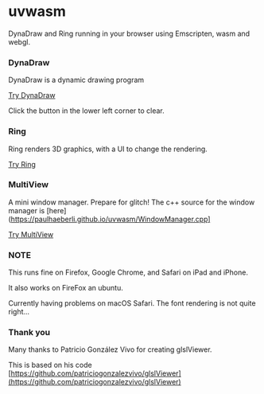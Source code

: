 # uvwasm

DynaDraw and Ring running in your browser using Emscripten, wasm and webgl.

### DynaDraw

DynaDraw is a dynamic drawing program

[Try DynaDraw](https://paulhaeberli.github.io/uvwasm/dynadraw/index.html)

Click the button in the lower left corner to clear.

### Ring

Ring renders 3D graphics, with a UI to change the rendering.

[Try Ring](https://paulhaeberli.github.io/uvwasm/ring/index.html)

### MultiView

A mini window manager. Prepare for glitch! The c++ source for the window
manager is [here](https://paulhaeberli.github.io/uvwasm/WindowManager.cpp]

[Try MultiView](https://paulhaeberli.github.io/uvwasm/multiview/index.html)


### NOTE

This runs fine on Firefox, Google Chrome, and Safari on iPad and iPhone.

It also works on FireFox an ubuntu.

Currently having problems on macOS Safari. The font rendering is not quite right...

### Thank you

Many thanks to Patricio González Vivo for creating glslViewer.

This is based on his code [https://github.com/patriciogonzalezvivo/glslViewer](https://github.com/patriciogonzalezvivo/glslViewer)

